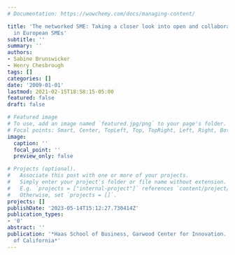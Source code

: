 ```yaml
---
# Documentation: https://wowchemy.com/docs/managing-content/

title: 'The networked SME: Taking a closer look into open and collaborative innovation
  in European SMEs'
subtitle: ''
summary: ''
authors:
- Sabine Brunswicker
- Henry Chesbrough
tags: []
categories: []
date: '2009-01-01'
lastmod: 2021-02-15T18:58:15-05:00
featured: false
draft: false

# Featured image
# To use, add an image named `featured.jpg/png` to your page's folder.
# Focal points: Smart, Center, TopLeft, Top, TopRight, Left, Right, BottomLeft, Bottom, BottomRight.
image:
  caption: ''
  focal_point: ''
  preview_only: false

# Projects (optional).
#   Associate this post with one or more of your projects.
#   Simply enter your project's folder or file name without extension.
#   E.g. `projects = ["internal-project"]` references `content/project/deep-learning/index.md`.
#   Otherwise, set `projects = []`.
projects: []
publishDate: '2023-05-14T15:12:27.730414Z'
publication_types:
- '0'
abstract: ''
publication: '*Haas School of Business, Garwood Center for Innovation. University
  of California*'
---
```

